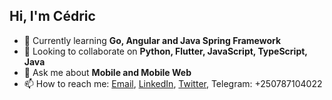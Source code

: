 ## Hi, I'm Cédric

- 🌱 Currently learning **Go, Angular and Java Spring Framework**
- 👯 Looking to collaborate on **Python, Flutter, JavaScript, TypeScript, Java**
- 💬 Ask me about **Mobile and Mobile Web**
- 📫 How to reach me: [Email](mailto:murairicedric@gmail.com), [LinkedIn](https://www.linkedin.com/in/cedric-murairi/), [Twitter](https://twitter.com/CMurairi), Telegram: +250787104022
